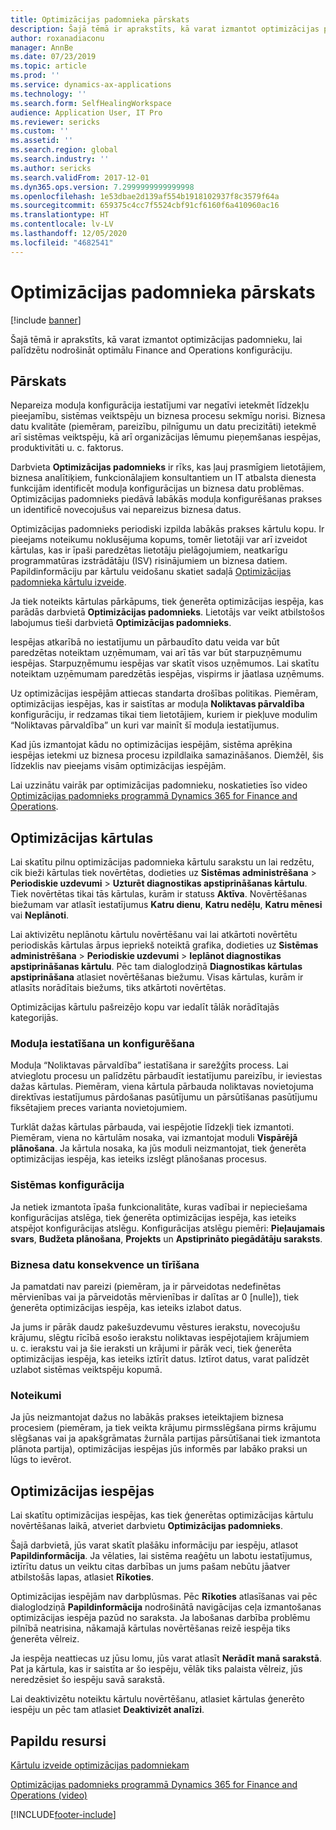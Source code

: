 ```yaml
---
title: Optimizācijas padomnieka pārskats
description: Šajā tēmā ir aprakstīts, kā varat izmantot optimizācijas padomnieku, lai palīdzētu nodrošināt optimālu Finance and Operations konfigurāciju.
author: roxanadiaconu
manager: AnnBe
ms.date: 07/23/2019
ms.topic: article
ms.prod: ''
ms.service: dynamics-ax-applications
ms.technology: ''
ms.search.form: SelfHealingWorkspace
audience: Application User, IT Pro
ms.reviewer: sericks
ms.custom: ''
ms.assetid: ''
ms.search.region: global
ms.search.industry: ''
ms.author: sericks
ms.search.validFrom: 2017-12-01
ms.dyn365.ops.version: 7.2999999999999998
ms.openlocfilehash: 1e53dbae2d139af554b1918102937f8c3579f64a
ms.sourcegitcommit: 659375c4cc7f5524cbf91cf6160f6a410960ac16
ms.translationtype: HT
ms.contentlocale: lv-LV
ms.lasthandoff: 12/05/2020
ms.locfileid: "4682541"
---
```

# <a name="optimization-advisor-overview"></a>Optimizācijas padomnieka pārskats

[!include [banner](../includes/banner.md)]

Šajā tēmā ir aprakstīts, kā varat izmantot optimizācijas padomnieku, lai palīdzētu nodrošināt optimālu Finance and Operations konfigurāciju.

## <a name="overview"></a>Pārskats

Nepareiza moduļa konfigurācija iestatījumi var negatīvi ietekmēt līdzekļu pieejamību, sistēmas veiktspēju un biznesa procesu sekmīgu norisi. Biznesa datu kvalitāte (piemēram, pareizību, pilnīgumu un datu precizitāti) ietekmē arī sistēmas veiktspēju, kā arī organizācijas lēmumu pieņemšanas iespējas, produktivitāti u. c. faktorus.

Darbvieta **Optimizācijas padomnieks** ir rīks, kas ļauj prasmīgiem lietotājiem, biznesa analītiķiem, funkcionālajiem konsultantiem un IT atbalsta dienesta funkcijām identificēt moduļa konfigurācijas un biznesa datu problēmas. Optimizācijas padomnieks piedāvā labākās moduļa konfigurēšanas prakses un identificē novecojušus vai nepareizus biznesa datus.

Optimizācijas padomnieks periodiski izpilda labākās prakses kārtulu kopu. Ir pieejams noteikumu noklusējuma kopums, tomēr lietotāji var arī izveidot kārtulas, kas ir īpaši paredzētas lietotāju pielāgojumiem, neatkarīgu programmatūras izstrādātāju (ISV) risinājumiem un biznesa datiem. Papildinformāciju par kārtulu veidošanu skatiet sadaļā [Optimizācijas padomnieka kārtulu izveide](./create-rules-optimization-advisor.md).

Ja tiek noteikts kārtulas pārkāpums, tiek ģenerēta optimizācijas iespēja, kas parādās darbvietā **Optimizācijas padomnieks**. Lietotājs var veikt atbilstošos labojumus tieši darbvietā **Optimizācijas padomnieks**.

Iespējas atkarībā no iestatījumu un pārbaudīto datu veida var būt paredzētas noteiktam uzņēmumam, vai arī tās var būt starpuzņēmumu iespējas. Starpuzņēmumu iespējas var skatīt visos uzņēmumos. Lai skatītu noteiktam uzņēmumam paredzētās iespējas, vispirms ir jāatlasa uzņēmums.

Uz optimizācijas iespējām attiecas standarta drošības politikas. Piemēram, optimizācijas iespējas, kas ir saistītas ar moduļa **Noliktavas pārvaldība** konfigurāciju, ir redzamas tikai tiem lietotājiem, kuriem ir piekļuve modulim “Noliktavas pārvaldība” un kuri var mainīt šī moduļa iestatījumus.

Kad jūs izmantojat kādu no optimizācijas iespējām, sistēma aprēķina iespējas ietekmi uz biznesa procesu izpildlaika samazināšanos. Diemžēl, šis līdzeklis nav pieejams visām optimizācijas iespējām.

Lai uzzinātu vairāk par optimizācijas padomnieku, noskatieties īso video [Optimizācijas padomnieks programmā Dynamics 365 for Finance and Operations](https://www.youtube.com/watch?v=MRsAzgFCUSQ).

## <a name="optimization-rules"></a>Optimizācijas kārtulas

Lai skatītu pilnu optimizācijas padomnieka kārtulu sarakstu un lai redzētu, cik bieži kārtulas tiek novērtētas, dodieties uz **Sistēmas administrēšana** &gt; **Periodiskie uzdevumi** &gt; **Uzturēt diagnostikas apstiprināšanas kārtulu**. Tiek novērtētas tikai tās kārtulas, kurām ir statuss **Aktīva**. Novērtēšanas biežumam var atlasīt iestatījumus **Katru dienu**, **Katru nedēļu**, **Katru mēnesi** vai **Neplānoti**.

Lai aktivizētu neplānotu kārtulu novērtēšanu vai lai atkārtoti novērtētu periodiskās kārtulas ārpus iepriekš noteiktā grafika, dodieties uz **Sistēmas administrēšana** &gt; **Periodiskie uzdevumi** &gt; **Ieplānot diagnostikas apstiprināšanas kārtulu**. Pēc tam dialoglodziņā **Diagnostikas kārtulas apstiprināšana** atlasiet novērtēšanas biežumu. Visas kārtulas, kurām ir atlasīts norādītais biežums, tiks atkārtoti novērtētas.

Optimizācijas kārtulu pašreizējo kopu var iedalīt tālāk norādītajās kategorijās.

### <a name="module-configuration-and-setup"></a>Moduļa iestatīšana un konfigurēšana

Moduļa “Noliktavas pārvaldība” iestatīšana ir sarežģīts process. Lai atvieglotu procesu un palīdzētu pārbaudīt iestatījumu pareizību, ir ieviestas dažas kārtulas. Piemēram, viena kārtula pārbauda noliktavas novietojuma direktīvas iestatījumus pārdošanas pasūtījumu un pārsūtīšanas pasūtījumu fiksētajiem preces varianta novietojumiem.

Turklāt dažas kārtulas pārbauda, vai iespējotie līdzekļi tiek izmantoti. Piemēram, viena no kārtulām nosaka, vai izmantojat moduli **Vispārējā plānošana**. Ja kārtula nosaka, ka jūs moduli neizmantojat, tiek ģenerēta optimizācijas iespēja, kas ieteiks izslēgt plānošanas procesus.

### <a name="system-configuration"></a>Sistēmas konfigurācija

Ja netiek izmantota īpaša funkcionalitāte, kuras vadībai ir nepieciešama konfigurācijas atslēga, tiek ģenerēta optimizācijas iespēja, kas ieteiks atspējot konfigurācijas atslēgu. Konfigurācijas atslēgu piemēri: **Pieļaujamais svars**, **Budžeta plānošana**, **Projekts** un **Apstiprināto piegādātāju saraksts**.

### <a name="business-data-consistency-and-cleanup"></a>Biznesa datu konsekvence un tīrīšana

Ja pamatdati nav pareizi (piemēram, ja ir pārveidotas nedefinētas mērvienības vai ja pārveidotās mērvienības ir dalītas ar 0 \[nulle\]), tiek ģenerēta optimizācijas iespēja, kas ieteiks izlabot datus. 

Ja jums ir pārāk daudz pakešuzdevumu vēstures ierakstu, novecojušu krājumu, slēgtu rīcībā esošo ierakstu noliktavas iespējotajiem krājumiem u. c. ierakstu vai ja šie ieraksti un krājumi ir pārāk veci, tiek ģenerēta optimizācijas iespēja, kas ieteiks iztīrīt datus. Iztīrot datus, varat palīdzēt uzlabot sistēmas veiktspēju kopumā.

### <a name="best-practices"></a>Noteikumi

Ja jūs neizmantojat dažus no labākās prakses ieteiktajiem biznesa procesiem (piemēram, ja tiek veikta krājumu pirmsslēgšana pirms krājumu slēgšanas vai ja apakšgrāmatas žurnāla partijas pārsūtīšanai tiek izmantota plānota partija), optimizācijas iespējas jūs informēs par labāko praksi un lūgs to ievērot.

## <a name="optimization-opportunities"></a>Optimizācijas iespējas

Lai skatītu optimizācijas iespējas, kas tiek ģenerētas optimizācijas kārtulu novērtēšanas laikā, atveriet darbvietu **Optimizācijas padomnieks**.

Šajā darbvietā, jūs varat skatīt plašāku informāciju par iespēju, atlasot **Papildinformācija**. Ja vēlaties, lai sistēma reaģētu un labotu iestatījumus, iztīrītu datus un veiktu citas darbības un jums pašam nebūtu jāatver atbilstošās lapas, atlasiet **Rīkoties**.

Optimizācijas iespējām nav darbplūsmas. Pēc **Rīkoties** atlasīšanas vai pēc dialoglodziņā **Papildinformācija** nodrošinātā navigācijas ceļa izmantošanas optimizācijas iespēja pazūd no saraksta. Ja labošanas darbība problēmu pilnībā neatrisina, nākamajā kārtulas novērtēšanas reizē iespēja tiks ģenerēta vēlreiz.

Ja iespēja neattiecas uz jūsu lomu, jūs varat atlasīt **Nerādīt manā sarakstā**. Pat ja kārtula, kas ir saistīta ar šo iespēju, vēlāk tiks palaista vēlreiz, jūs neredzēsiet šo iespēju savā sarakstā.

Lai deaktivizētu noteiktu kārtulu novērtēšanu, atlasiet kārtulas ģenerēto iespēju un pēc tam atlasiet **Deaktivizēt analīzi**.

## <a name="additional-resources"></a>Papildu resursi

[Kārtulu izveide optimizācijas padomniekam](./create-rules-optimization-advisor.md)

[Optimizācijas padomnieks programmā Dynamics 365 for Finance and Operations (video)](https://www.youtube.com/watch?v=MRsAzgFCUSQ)


[!INCLUDE[footer-include](../../../includes/footer-banner.md)]